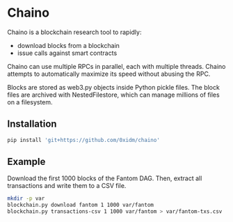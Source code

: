 # Chaino

Chaino is a blockchain research tool to rapidly:

- download blocks from a blockchain
- issue calls against smart contracts

Chaino can use multiple RPCs in parallel, each with multiple threads.
Chaino attempts to automatically maximize its speed without abusing the RPC.

Blocks are stored as web3.py objects inside Python pickle files.
The block files are archived with NestedFilestore, which can manage millions of files on a filesystem.

## Installation

```bash
pip install 'git+https://github.com/0xidm/chaino'
```

## Example

Download the first 1000 blocks of the Fantom DAG.
Then, extract all transactions and write them to a CSV file.

```bash
mkdir -p var
blockchain.py download fantom 1 1000 var/fantom
blockchain.py transactions-csv 1 1000 var/fantom > var/fantom-txs.csv
```
